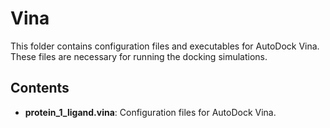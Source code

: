 # Vina

This folder contains configuration files and executables for AutoDock Vina. These files are necessary for running the docking simulations.

## Contents

- **protein_1_ligand.vina**: Configuration files for AutoDock Vina.



